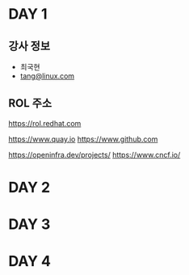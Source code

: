 # DAY 1

강사 정보
---
- 최국현
- tang@linux.com

ROL 주소
---
https://rol.redhat.com


https://www.quay.io
https://www.github.com

https://openinfra.dev/projects/
https://www.cncf.io/

# DAY 2
# DAY 3
# DAY 4
